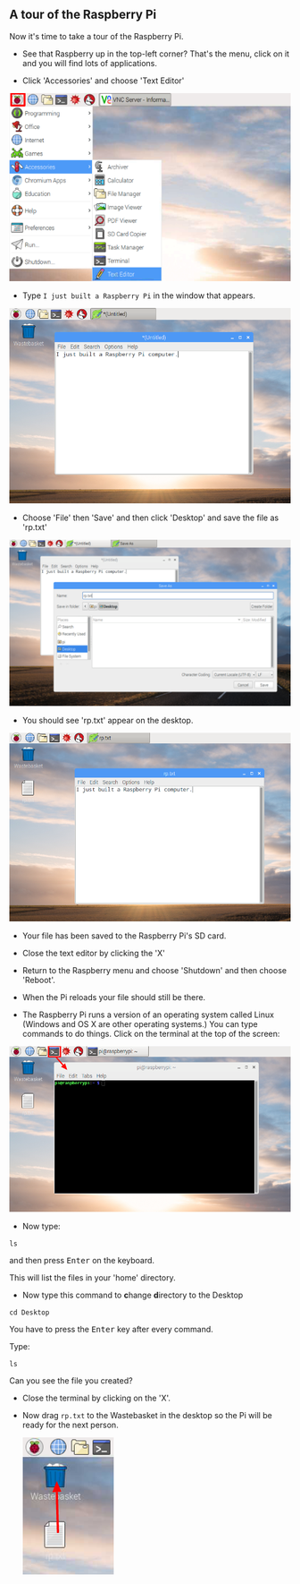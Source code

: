 ## A tour of the Raspberry Pi

Now it's time to take a tour of the Raspberry Pi.

+ See that Raspberry up in the top-left corner? That's the menu, click on it and you will find lots of applications.

+ Click 'Accessories' and choose 'Text Editor'

![screenshot](images/pi-accessories.png)  

+ Type `I just built a Raspberry Pi` in the window that appears.

![screenshot](images/pi-text-editor.png)  

+ Choose 'File' then 'Save' and then click 'Desktop' and save the file as 'rp.txt'

![screenshot](images/pi-save.png)  

+ You should see 'rp.txt' appear on the desktop.

![screenshot](images/pi-saved.png)  

+ Your file has been saved to the Raspberry Pi's SD card.

+ Close the text editor by clicking the 'X'

+ Return to the Raspberry menu and choose 'Shutdown' and then choose 'Reboot'.

+ When the Pi reloads your file should still be there.

+ The Raspberry Pi runs a version of an operating system called Linux (Windows and OS X are other operating systems.) You can type commands to do things. Click on the terminal at the top of the screen:

![screenshot](images/pi-command-prompt.png)  

+ Now type:

```
ls
```

and then press <kbd>Enter</kbd> on the keyboard.

This will list the files in your 'home' directory.

+ Now type this command to **c**hange **d**irectory to the Desktop

```
cd Desktop
```

You have to press the <kbd>Enter</kbd> key after every command.

Type:

```
ls
```

Can you see the file you created?

+ Close the terminal by clicking on the 'X'.

+ Now drag `rp.txt` to the Wastebasket in the desktop so the Pi will be ready for the next person.  

	![screenshot](images/pi-waste.png)
